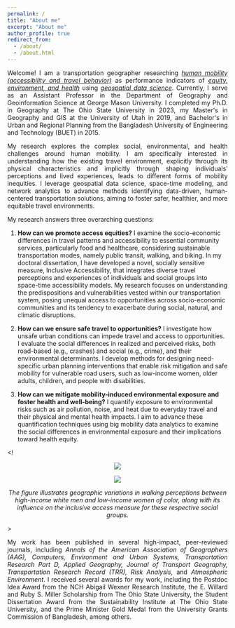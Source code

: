 ```yaml
---
permalink: /
title: "About me"
excerpt: "About me"
author_profile: true
redirect_from:
  - /about/
  - /about.html
---
```

<p align="justify"> Welcome! I am a transportation geographer researching <i><u>human mobility (accessibility and travel behavior)</u></i> as performance indicators of <u><i>equity, environment, and health</i></u> using <u><i>geospatial data science</i></u>. Currently, I serve as an Assistant Professor in the Department of Geography and Geoinformation Science at George Mason University. I completed my Ph.D. in Geography at The Ohio State University in 2023, my Master's in Geography and GIS at the University of Utah in 2019, and Bachelor's in Urban and Regional Planning from the Bangladesh University of Engineering and Technology (BUET) in 2015.</p>


<p align="justify"> My research explores the complex social, environmental, and health challenges around human mobility. I am specifically interested in understanding how the existing travel environment, explicitly through its physical characteristics and implicitly through shaping individuals’ perceptions and lived experiences, leads to different forms of mobility inequities. I leverage geospatial data science, space-time modeling, and network analytics to advance methods identifying data-driven, human-centered transportation solutions, aiming to foster safer, healthier, and more equitable travel environments.  
  
My research answers three overarching questions:

1.	<b>How can we promote access equities?</b> I examine the socio-economic differences in travel patterns and accessibility to essential community services, particularly food and healthcare, considering sustainable transportation modes, namely public transit, walking, and biking. In my doctoral dissertation, I have developed a novel, socially sensitive measure, Inclusive Accessibility, that integrates diverse travel perceptions and experiences of individuals and social groups into space-time accessibility models. My research focuses on understanding the predispositions and vulnerabilities vested within our transportation system, posing unequal access to opportunities across socio-economic communities and its tendency to exacerbate during social, natural, and climatic disruptions.

2.	<b>How can we ensure safe travel to opportunities?</b> I investigate how unsafe urban conditions can impede travel and access to opportunities. I evaluate the social differences in realized and perceived risks, both road-based (e.g., crashes) and social (e.g., crime), and their environmental determinants. I develop methods for designing need-specific urban planning interventions that enable risk mitigation and safe mobility for vulnerable road users, such as low-income women, older adults, children, and people with disabilities.

3.	<b>How can we mitigate mobility-induced environmental exposure and foster health and well-being?</b> I quantify exposure to environmental risks such as air pollution, noise, and heat due to everyday travel and their physical and mental health impacts. I aim to advance these quantification techniques using big mobility data analytics to examine the social differences in environmental exposure and their implications toward health equity. 

</p>

<!
<p align="center"> <img src="/images/walking impedance.png" style = "border:0"> </p>
<p align="center"> <img src="/images/Inclusive access.png" style = "border:0"> </p>
<p font size = "8" align="center"><i> The figure illustrates geographic variations in walking perceptions between high-income white men and low-income women of color, along with its influence on the inclusive access measure for these respective social groups. </i></p>
>

<p align="justify"> My work has been published in several high-impact, peer-reviewed journals, including <i>Annals of the American Association of Geographers (AAG), Computers, Environment and Urban Systems, Transportation Research Part D, Applied Geography, Journal of Transport Geography, Transportation Research Record (TRR), Risk Analysis,</i> and <i>Atmospheric Environment</i>. I received several awards for my work, including the Postdoc Idea Award from the NCH Abigail Wexner Research Institute, the E. Willard and Ruby S. Miller Scholarship from The Ohio State University, the Student Dissertation Award from the Sustainability Institute at The Ohio State University, and the Prime Minister Gold Medal from the University Grants Commission of Bangladesh, among others.</p>

